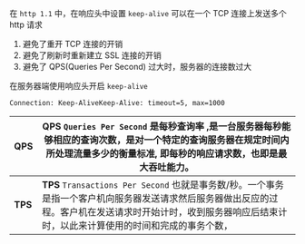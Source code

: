 在 `http 1.1` 中，在响应头中设置 `keep-alive` 可以在一个 TCP 连接上发送多个 http 请求

1. 避免了重开 TCP 连接的开销
2. 避免了刷新时重新建立 SSL 连接的开销
3. 避免了 QPS(Queries Per Second) 过大时，服务器的连接数过大

在服务器端使用响应头开启 `keep-alive`

```http
Connection: Keep-AliveKeep-Alive: timeout=5, max=1000
```

| **QPS**     | **QPS** `Queries Per Second` 是每秒查询率 ,是**一台服务器**每秒能够相应的查询次数，是对一个特定的查询服务器**在规定时间内**所处理流量多少的衡量标准, 即每秒的响应请求数，也即是最大吞吐能力。 |
| ------- | ------------------------------------------------------------ |
| **TPS** | **TPS** `Transactions Per Second` 也就是事务数/秒。一个事务是指一个客户机向服务器发送请求然后服务器做出反应的过程。客户机在发送请求时开始计时，收到服务器响应后结束计时，以此来计算使用的时间和完成的事务个数， |

